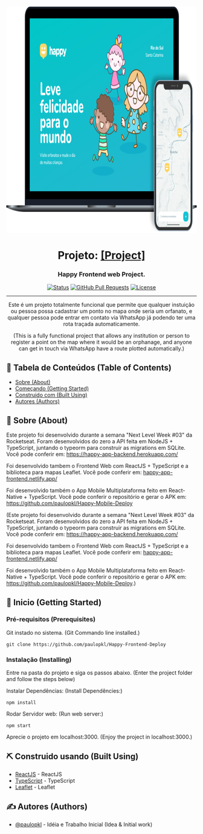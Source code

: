 <p align="center">
  <a href="" rel="noopener">
  <img width="1000" height="600" src="/src/assets/Model github.png" alt="Project logo"></a>
</p>

<h1 align="center">Projeto: 
  <a href="https://happy-app-frontend.netlify.app/" target="_blank">[Project]</a>
</h1>
<h3 align="center">Happy Frontend web Project.</h3>


<div align="center">

[![Status](https://img.shields.io/badge/status-active-success.svg)]()
[![GitHub Pull Requests](https://img.shields.io/github/issues-pr/kylelobo/The-Documentation-Compendium.svg)](https://github.com/kylelobo/The-Documentation-Compendium/pulls)
[![License](https://img.shields.io/badge/license-MIT-blue.svg)](/LICENSE)

</div>

---

<p align="center"> 
  Este é um projeto totalmente funcional que permite que qualquer instuição ou pessoa possa cadastrar um 
  ponto no mapa onde seria um orfanato, e qualquer pessoa pode entrar em contato via WhatsApp já podendo
  ter uma rota traçada automaticamente.
  <br />
</p>
<p align="center"> 
  (This is a fully functional project that allows any institution or person to register a
   point on the map where it would be an orphanage, and anyone can get in touch via WhatsApp
   have a route plotted automatically.)
  <br />
</p>

## 📝 Tabela de Conteúdos (Table of Contents)

- [Sobre (About)](#about)
- [Começando (Getting Started)](#getting_started)
- [Construido com (Built Using)](#built_using)
- [Autores (Authors)](#authors)

## 🧐 Sobre (About) <a name="about"></a>

Este projeto foi desenvolvido durante a semana "Next Level Week #03" da Rocketseat.
Foram desenvolvidos do zero a API feita em NodeJS + TypeScript, juntando o typeorm para construir as 
migrations em SQLite. Você pode conferir em: <a href="https://happy-app-backend.herokuapp.com/" target="_blank">https://happy-app-backend.herokuapp.com/<a> 

Foi desenvolvido tambem o Frontend Web com ReactJS + TypeScript e a biblioteca para
mapas Leaflet. Você pode conferir em: <a href="happy-app-frontend.netlify.app/" target="_blank">happy-app-frontend.netlify.app/<a>

Foi desenvolvido também o App Mobile Multiplataforma feito em React-Native + TypeScript. Você pode conferir o repositório e gerar o APK em: <a href="https://github.com/paulopkl/Happy-Mobile-Deploy" target="_blank">https://github.com/paulopkl/Happy-Mobile-Deploy</a>

(Este projeto foi desenvolvido durante a semana "Next Level Week #03" da Rocketseat.
Foram desenvolvidos do zero a API feita em NodeJS + TypeScript, juntando o typeorm para construir as 
migrations em SQLite. Você pode conferir em: <a href="https://happy-app-backend.herokuapp.com/" target="_blank">https://happy-app-backend.herokuapp.com/<a> 

Foi desenvolvido tambem o Frontend Web com ReactJS + TypeScript e a biblioteca para
mapas Leaflet. Você pode conferir em: <a href="happy-app-frontend.netlify.app/" target="_blank">happy-app-frontend.netlify.app/<a>

Foi desenvolvido também o App Mobile Multiplataforma feito em React-Native + TypeScript. Você pode conferir o repositório e gerar o APK em: <a href="https://github.com/paulopkl/Happy-Mobile-Deploy" target="_blank">https://github.com/paulopkl/Happy-Mobile-Deploy</a>.)

## 🏁 Inicio (Getting Started) <a name="getting_started"></a>

### Pré-requisitos (Prerequisites)

Git instado no sistema.
(Git Commando line installed.)

```
git clone https://github.com/paulopkl/Happy-Frontend-Deploy
```

### Instalação (Installing)

Entre na pasta do projeto e siga os passos abaixo.
(Enter the project folder and follow the steps below)

Instalar Dependências: (Install Dependêncies:)

```
npm install
```

Rodar Servidor web: (Run web server:)

```
npm start
```

Aprecie o projeto em localhost:3000. (Enjoy the project in localhost:3000.)

## ⛏️ Construido usando (Built Using) <a name="built_using"></a>

- [ReactJS](https://reactjs.org/) - ReactJS
- [TypeScript](https://www.typescriptlang.org/) - TypeScript
- [Leaflet](https://leafletjs.com/) - Leaflet

## ✍️ Autores (Authors) <a name="authors"></a>

- [@paulopkl](https://github.com/paulopkl) - Idéia e Trabalho Inicial (Idea & Initial work)